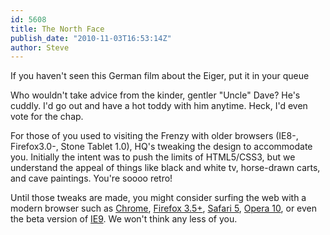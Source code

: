 ```yaml
---
id: 5608
title: The North Face
publish_date: "2010-11-03T16:53:14Z"
author: Steve
---
```

If you haven't seen this German film about the Eiger, put it in your queue

Who wouldn't take advice from the kinder, gentler "Uncle" Dave? He's cuddly. I'd go out and have a hot toddy with him anytime. Heck, I'd even vote for the chap.

For those of you used to visiting the Frenzy with older browsers (IE8-, Firefox3.0-, Stone Tablet 1.0), HQ's tweaking the design to accommodate you. Initially the intent was to push the limits of HTML5/CSS3, but we understand the appeal of things like black and white tv, horse-drawn carts, and cave paintings. You're soooo retro!

Until those tweaks are made, you might consider surfing the web with a modern browser such as [Chrome](www.google.com/chrome), [Firefox 3.5+](http://www.mozilla.com/en-US/firefox/firefox.html), [Safari 5](http://www.apple.com/safari/download/), [Opera 10](http://www.opera.com/browser/download/), or even the beta version of [IE9](http://windows.microsoft.com/en-US/internet-explorer/download/ie-9/worldwide). We won't think any less of you.
